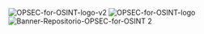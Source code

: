 ![OPSEC-for-OSINT-logo-v2](https://github.com/AmazoniaLeaksOficial/OPSEC-for-OSINT/assets/152492042/8b310519-3c4e-4199-8cb3-e049d7f67cfa)
![OPSEC-for-OSINT-logo](https://github.com/AmazoniaLeaksOficial/OPSEC-for-OSINT/assets/152492042/2d734630-2d37-492e-b100-f1ddcbdc89fc)
![Banner-Repositorio-OPSEC-for-OSINT 2](https://github.com/AmazoniaLeaksOficial/OPSEC-for-OSINT/assets/152492042/347d99c7-3ffc-4f59-b3f5-5668300ed564)
